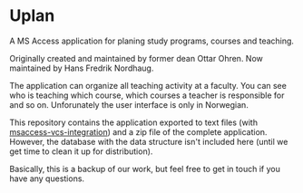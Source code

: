 Uplan
=====

A MS Access application for planing study programs, courses and teaching.

Originally created and maintained by former dean Ottar Ohren. 
Now maintained by Hans Fredrik Nordhaug.

The application can organize all teaching activity at a faculty. 
You can see who is teaching which course, which courses a teacher is responsible for and so on.
Unforunately the user interface is only in Norwegian.

This repository contains the application exported to text files 
(with [msaccess-vcs-integration](https://github.com/bkidwell/msaccess-vcs-integration)) 
and a zip file of the complete application. However, the database with the data structure 
isn't included here (until we get time to clean it up for distribution).

Basically, this is a backup of our work, but feel free to get in touch if you have any questions.
